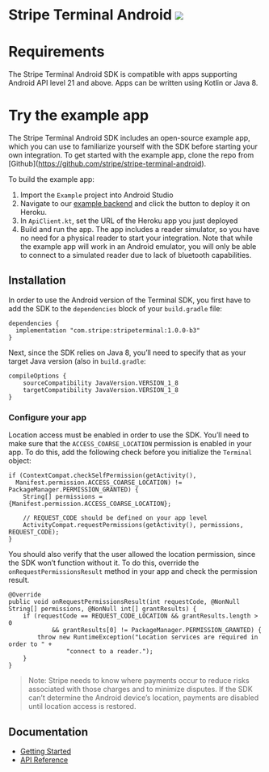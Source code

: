 # Stripe Terminal Android <img src="https://img.shields.io/badge/Beta-yellow.svg">

# Requirements

The Stripe Terminal Android SDK is compatible with apps supporting Android API level 21 and above. Apps can be written using Kotlin or Java 8.

# Try the example app

The Stripe Terminal Android SDK includes an open-source example app, which you can use to familiarize yourself with the SDK before starting your own integration. To get started with the example app, clone the repo from \[Github\](https://github.com/stripe/stripe-terminal-android).

To build the example app:

1. Import the `Example` project into Android Studio
2. Navigate to our [example backend](https://github.com/stripe/example-terminal-backend) and click the button to deploy it on Heroku.
2. In `ApiClient.kt`, set the URL of the Heroku app you just deployed
3. Build and run the app. The app includes a reader simulator, so you have no need for a physical reader to start your integration. Note that while the example app will work in an Android emulator, you will only be able to connect to a simulated reader due to lack of bluetooth capabilities. 

## Installation
In order to use the Android version of the Terminal SDK, you first have to add the SDK to the `dependencies` block of your `build.gradle` file:


    dependencies {
      implementation "com.stripe:stripeterminal:1.0.0-b3"
    }
    
Next, since the SDK relies on Java 8, you’ll need to specify that as your target Java version (also in `build.gradle`:


    compileOptions {
        sourceCompatibility JavaVersion.VERSION_1_8
        targetCompatibility JavaVersion.VERSION_1_8
    }

### Configure your app

Location access must be enabled in order to use the SDK. You’ll need to make sure that the `ACCESS_COARSE_LOCATION` permission is enabled in your app. To do this, add the following check before you initialize the `Terminal` object:


    if (ContextCompat.checkSelfPermission(getActivity(), 
      Manifest.permission.ACCESS_COARSE_LOCATION) != PackageManager.PERMISSION_GRANTED) {
        String[] permissions = {Manifest.permission.ACCESS_COARSE_LOCATION};
        
        // REQUEST_CODE should be defined on your app level
        ActivityCompat.requestPermissions(getActivity(), permissions, REQUEST_CODE);
    }

 You should also verify that the user allowed the location permission, since the SDK won’t function without it. To do this, override the `onRequestPermissionsResult` method in your app and check the permission result.


    @Override
    public void onRequestPermissionsResult(int requestCode, @NonNull String[] permissions, @NonNull int[] grantResults) {
        if (requestCode == REQUEST_CODE_LOCATION && grantResults.length > 0
                && grantResults[0] != PackageManager.PERMISSION_GRANTED) {
            throw new RuntimeException("Location services are required in order to " +
                    "connect to a reader.");
        }
    }


> Note: Stripe needs to know where payments occur to reduce risks associated with those charges and to minimize disputes. If the SDK can’t determine the Android device’s location, payments are disabled until location access is restored.


## Documentation
 - [Getting Started](https://stripe.com/docs/terminal/sdk/android)
 - [API Reference](https://stripe.dev/stripe-terminal-android)


